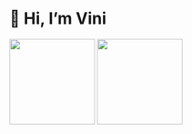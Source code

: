 # 👋 Hi, I’m Vini

<div>
  <img height="150em" src="https://github-readme-stats.vercel.app/api?username=vini464&show_icons=true&theme=tokyonight">
  <img height="150em" src="https://github-readme-stats.vercel.app/api/top-langs/?username=vini464&layout=compact&theme=tokyonight">
</div>
